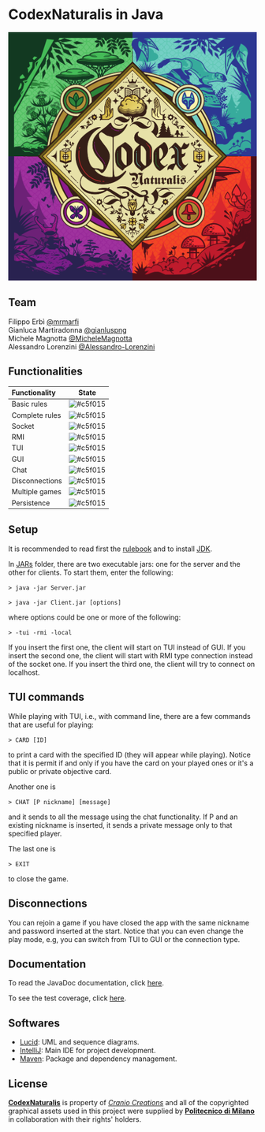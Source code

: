 # CodexNaturalis in Java

![CodexNaturalis icon](CodexNaturalis/src/main/resources/assets/images/rulebook/01.png)

## Team
Filippo Erbì [@mrmarfi](https://github.com/mrmarfi)<br>
Gianluca Martiradonna [@gianluspng](https://github.com/gianluspng)<br>
Michele Magnotta [@MicheleMagnotta](https://github.com/MicheleMagnotta)<br>
Alessandro Lorenzini [@Alessandro-Lorenzini](https://github.com/Alessandro-Lorenzini)<br>

## Functionalities

| Functionality | State |
|:-----------------------|:------------------------------------:|
| Basic rules | ![#c5f015](https://placehold.it/15/44bb44/44bb44) |
| Complete rules | ![#c5f015](https://placehold.it/15/44bb44/44bb44) |
| Socket | ![#c5f015](https://placehold.it/15/44bb44/44bb44) |
| RMI | ![#c5f015](https://placehold.it/15/44bb44/44bb44) |
| TUI | ![#c5f015](https://placehold.it/15/44bb44/44bb44)|
| GUI | ![#c5f015](https://placehold.it/15/44bb44/44bb44) |
| Chat | ![#c5f015](https://placehold.it/15/44bb44/44bb44) |
| Disconnections | ![#c5f015](https://placehold.it/15/44bb44/44bb44) |
| Multiple games | ![#c5f015](https://placehold.it/15/f03c15/f03c15) |
| Persistence | ![#c5f015](https://placehold.it/15/f03c15/f03c15) |

## Setup
It is recommended to read first the [rulebook](CodexNaturalis/src/main/resources/assets/images/rulebook/CODEX_Rulebook_EN.pdf) and to install [JDK](https://www.oracle.com/it/java/technologies/downloads/#java21).

In [JARs](CodexNaturalis/deliverables/final/JARs) folder, there are two executable jars: one for the server and the other for clients. To start them, enter the following:
```shell
> java -jar Server.jar
```
```shell
> java -jar Client.jar [options]
```
where options could be one or more of the following:
```
> -tui -rmi -local
```
If you insert the first one, the client will start on TUI instead of GUI.
If you insert the second one, the client will start with RMI type connection instead of the socket one.
If you insert the third one, the client will try to connect on localhost.

## TUI commands
While playing with TUI, i.e., with command line, there are a few commands that are useful for playing:
```
> CARD [ID]
```
to print a card with the specified ID (they will appear while playing). Notice that it is permit if and only if you have the card on your played ones or it's a public or private objective card.

Another one is
```
> CHAT [P nickname] [message]
```
and it sends to all the message using the chat functionality. If P and an existing nickname is inserted, it sends a private message only to that specified player.

The last one is
```
> EXIT
```
to close the game.

## Disconnections
You can rejoin a game if you have closed the app with the same nickname and password inserted at the start. Notice that you can even change the play mode, e.g, you can switch from TUI to GUI or the connection type.

## Documentation
To read the JavaDoc documentation, click [here](https://alelore6.github.io/CodexNaturalis/JavaDoc/index.html).

To see the test coverage, click [here](https://alelore6.github.io/CodexNaturalis/Coverage/index.html).

## Softwares

* [Lucid](https://lucid.app/): UML and sequence diagrams.
* [IntelliJ](https://www.jetbrains.com/idea/): Main IDE for project development.
* [Maven](https://maven.apache.org/): Package and dependency management.

## License

[**CodexNaturalis**](https://www.craniocreations.it/prodotto/codex-naturalis) is property of [_Cranio Creations_] and all of the copyrighted graphical assets used in this project were supplied by [**Politecnico di Milano**] in collaboration with their rights' holders.

[_Cranio Creations_]: https://www.craniocreations.it/
[**Politecnico di Milano**]: https://www.polimi.it/
